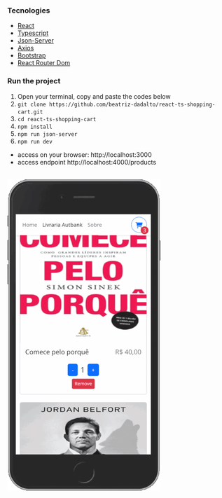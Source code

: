 ### Tecnologies

- [React](https://reactjs.org/docs/getting-started.html)
- [Typescript](https://www.typescriptlang.org/docs/)
- [Json-Server](https://www.jsonserver.io/)
- [Axios](https://axios-http.com/)
- [Bootstrap](https://getbootstrap.com/docs/5.3/getting-started/introduction/)
- [React Router Dom](https://reactrouter.com/en/main)


### Run the project

1. Open your terminal, copy and paste the codes below
2. `git clone https://github.com/beatriz-dadalto/react-ts-shopping-cart.git`
3. `cd react-ts-shopping-cart`
4. `npm install`
5. `npm run json-server`
6. `npm run dev`

- access on your browser: http://localhost:3000
- access endpoint http://localhost:4000/products

<br>

<img src="https://github.com/beatriz-dadalto/react-ts-shopping-cart/blob/master/demo-image.gif" width="350px" />
